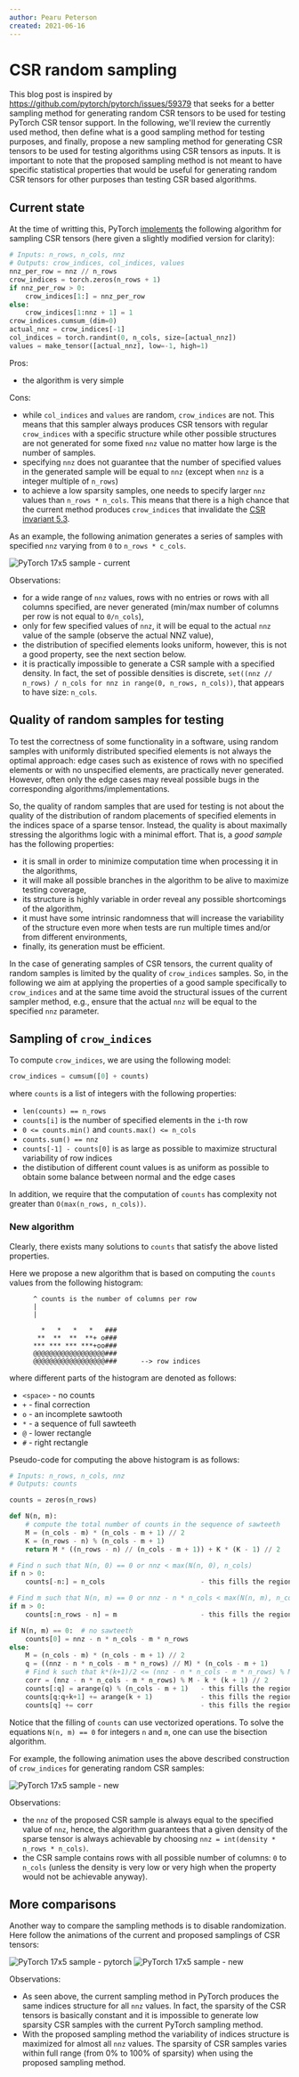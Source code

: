 ```yaml
---
author: Pearu Peterson
created: 2021-06-16
---
```


# CSR random sampling

This blog post is inspired by https://github.com/pytorch/pytorch/issues/59379 that seeks
for a better sampling method for generating random CSR tensors to be used for testing PyTorch CSR
tensor support. In the following, we'll review the currently used method, then define what is a good
sampling method for testing purposes, and finally, propose a new sampling method for generating CSR tensors
to be used for testing algorithms using CSR tensors as inputs. It is important to note that
the proposed sampling method is not meant to have specific statistical properties that would be
useful for generating random CSR tensors for other purposes than testing CSR based algorithms.

## Current state

At the time of writting this, PyTorch [implements](https://github.com/pytorch/pytorch/blob/8c4e78129ec8d71d587ac5d143ad17e4b95b3576/torch/testing/_internal/common_utils.py#L1068-L1092)
the following algorithm for sampling CSR tensors (here given a slightly modified version for clarity):

```python
# Inputs: n_rows, n_cols, nnz
# Outputs: crow_indices, col_indices, values
nnz_per_row = nnz // n_rows
crow_indices = torch.zeros(n_rows + 1)
if nnz_per_row > 0:
    crow_indices[1:] = nnz_per_row
else:
    crow_indices[1:nnz + 1] = 1
crow_indices.cumsum_(dim=0)
actual_nnz = crow_indices[-1]
col_indices = torch.randint(0, n_cols, size=[actual_nnz])
values = make_tensor([actual_nnz], low=-1, high=1)
```

Pros:
- the algorithm is very simple

Cons:
- while `col_indices` and `values` are random, `crow_indices` are not. This means that this sampler always
  produces CSR tensors with regular `crow_indices` with a specific structure while other possible structures are
  not generated for some fixed `nnz` value no matter how large is the number of samples. 
- specifying `nnz` does not guarantee that the number of specified values in the generated sample will be equal to `nnz`
  (except when `nnz` is a integer multiple of `n_rows`)
- to achieve a low sparsity samples, one needs to specify larger `nnz` values than `n_rows * n_cols`. This means that
  there is a high chance that the current method produces `crow_indices` that invalidate the 
  [CSR invariant 5.3](https://github.com/pearu/pearu.github.io/blob/main/csr_tensor_invariants.md#indices-invariants).

As an example, the following animation generates a series of samples with specified `nnz` varying from `0` to `n_rows * c_cols`.

![PyTorch 17x5 sample - current](data/distribute_column_indices_17x5_pytorch_random.gif)

Observations:
- for a wide range of `nnz` values, rows with no entries or rows with all columns specified,
  are never generated (min/max number of columns per row is not equal to `0/n_cols`),
- only for few specified values of `nnz`, it will be equal to the actual `nnz` value of the sample (observe the actual NNZ value),
- the distribution of specified elements looks uniform, however, this is not a good property, see the next section below.
- it is practically impossible to generate a CSR sample with a specified density. In fact, the set of possible densities is
  discrete, `set((nnz // n_rows) / n_cols for nnz in range(0, n_rows, n_cols))`, that appears to have size: `n_cols`.

## Quality of random samples for testing

To test the correctness of some functionality in a software, using random samples with uniformly distributed specified elements
is not always the optimal approach: edge cases such as existence of rows with no specified elements or with no unspecified elements,
are practically never generated. However, often only the edge cases may reveal possible bugs in the corresponding
algorithms/implementations.

So, the quality of random samples that are used for testing is not about the quality of the distribution of random placements
of specified elements in the indices space of a sparse tensor. Instead, the quality is about
maximally stressing the algorithms logic with a minimal effort. That is, a *good sample* has the following properties:
- it is small in order to minimize computation time when processing it in the algorithms,
- it will make all possible branches in the algorithm to be alive to maximize testing coverage,
- its structure is highly variable in order reveal any possible shortcomings of the algorithm,
- it must have some intrinsic randomness that will increase the variability of the structure even more when
  tests are run multiple times and/or from different environments,
- finally, its generation must be efficient.

In the case of generating samples of CSR tensors, the current quality of random samples is limited by the quality of `crow_indices`
samples. So, in the following we aim at applying the properties of a good sample specifically to `crow_indices` and
at the same time avoid the structural issues of the current sampler method, e.g., ensure that the actual `nnz`
will be equal to the specified `nnz` parameter.

## Sampling of `crow_indices`

To compute `crow_indices`, we are using the following model:

```python
crow_indices = cumsum([0] + counts)
```

where `counts` is a list of integers with the following properties:

- `len(counts) == n_rows`
- `counts[i]` is the number of specified elements in the `i`-th row
- `0 <= counts.min()` and `counts.max() <= n_cols`
- `counts.sum() == nnz`
- `counts[-1] - counts[0]` is as large as possible to maximize structural variability of row indices
- the distibution of different count values is as uniform as possible to obtain some balance between normal and the edge cases

In addition, we require that the computation of `counts` has complexity not greater than `O(max(n_rows, n_cols))`.

### New algorithm

Clearly, there exists many solutions to `counts` that satisfy the above listed properties.

Here we propose a new algorithm that is based on computing the `counts` values from the following
histogram:

```
      ^ counts is the number of columns per row
      |
      |

        *   *   *   *   ###
       **  **  **  **+ o###
      *** *** *** ***+oo###
      @@@@@@@@@@@@@@@@@@###
      @@@@@@@@@@@@@@@@@@###      --> row indices
```
where different parts of the histogram are denoted as follows:
- `<space>` - no counts
- `+` - final correction
- `o` - an incomplete sawtooth
- `*` - a sequence of full sawteeth
- `@` - lower rectangle
- `#` - right rectangle

Pseudo-code for computing the above histogram is as follows:

```python
# Inputs: n_rows, n_cols, nnz
# Outputs: counts

counts = zeros(n_rows)

def N(n, m):
    # compute the total number of counts in the sequence of sawteeth
    M = (n_cols - m) * (n_cols - m + 1) // 2
    K = (n_rows - n) % (n_cols - m + 1)
    return M * ((n_rows - n) // (n_cols - m + 1)) + K * (K - 1) // 2

# Find n such that N(n, 0) == 0 or nnz < max(N(n, 0), n_cols)
if n > 0:
    counts[-n:] = n_cols                        - this fills the region denoted by #

# Find m such that N(n, m) == 0 or nnz - n * n_cols < max(N(n, m), n_cols)
if m > 0:
    counts[:n_rows - n] = m                     - this fills the region denoted by @

if N(n, m) == 0:  # no sawteeth
    counts[0] = nnz - n * n_cols - m * n_rows
else:
    M = (n_cols - m) * (n_cols - m + 1) // 2
    q = ((nnz - n * n_cols - m * n_rows) // M) * (n_cols - m + 1)
    # Find k such that k*(k+1)/2 <= (nnz - n * n_cols - m * n_rows) % M
    corr = (nnz - n * n_cols - m * n_rows) % M - k * (k + 1) // 2
    counts[:q] = arange(q) % (n_cols - m + 1)   - this fills the region denoted by *
    counts[q:q+k+1] += arange(k + 1)            - this fills the region denoted by o
    counts[q] += corr                           - this fills the region denoted by +
```

Notice that the filling of `counts` can use vectorized operations.
To solve the equations `N(n, m) == 0` for integers `n` and `m`, one can use the bisection algorithm.

For example, the following animation uses the above described construction of `crow_indices` for generating random CSR samples:

![PyTorch 17x5 sample - new](data/distribute_column_indices_17x5_new_random.gif)

Observations:
- the `nnz` of the proposed CSR sample is always equal to the specified value of `nnz`, hence, the algorithm guarantees that
  a given density of the sparse tensor is always achievable by choosing `nnz = int(density * n_rows * n_cols)`.
- the CSR sample contains rows with all possible number of columns: `0` to `n_cols` (unless the density is very low or very high when the
  property would not be achievable anyway).


## More comparisons

Another way to compare the sampling methods is to disable randomization. Here follow the
animations of the current and proposed samplings of CSR tensors:

![PyTorch 17x5 sample - pytorch](data/distribute_column_indices_17x5_pytorch_norandom.gif)
![PyTorch 17x5 sample - new](data/distribute_column_indices_17x5_new_norandom.gif)

Observations:
- As seen above, the current sampling method in PyTorch produces the same indices structure
  for all `nnz` values. In fact, the sparsity of the CSR tensors is basically constant and it is
  impossible to generate low sparsity CSR samples with the current PyTorch sampling method.
- With the proposed sampling method the variability of indices structure
  is maximized for almost all `nnz` values. The sparsity of CSR samples varies
  within full range (from 0% to 100% of sparsity) when using the proposed sampling method.
